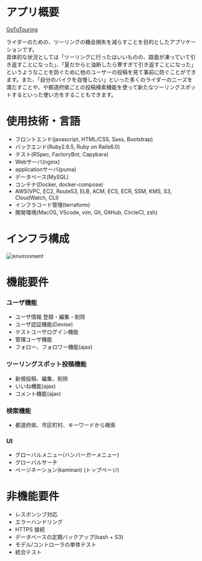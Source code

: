 # アプリ概要

[GoToTouring](http://touringtaro.work/)<br>

ライダーのための、ツーリングの機会損失を減らすことを目的としたアプリケーションです。<br>
具体的な状況としては「ツーリングに行ったはいいものの、路面が凍っていて引き返すことになった」、「夏だからと油断したら寒すぎて引き返すことになった」というようなことを防ぐために他のユーザーの投稿を見て事前に防ぐことができます。また、「自分のバイクを自慢したい」といった多くのライダーのニーズを満たすことや、や都道府県ごとの投稿検索機能を使って新たなツーリングスポットするといった使い方をすることもできます。

# 使用技術・言語

- フロントエンド(javascript, HTML/CSS, Sass, Bootstrap)
- バックエンド(Ruby2.6.5, Ruby on Rails6.0)
- テスト(RSpec, FactoryBot, Capybara)
- Webサーバ(nginx)
- applicationサーバ(puma)
- データベース(MySQL)
- コンテナ(Docker, docker-compose)
- AWS(VPC, EC2, Route53, ELB, ACM, ECS, ECR, SSM, KMS, S3, CloudWatch, CLI)
- インフラコード管理(terraform)
- 開発環境(MacOS, VScode, vim, Git, GitHub, CircleCI, zsh)

# インフラ構成
![environment](./public/images/bike_app_Env.png)

# 機能要件

### ユーザ機能

- ユーザ情報 登録・編集・削除
- ユーザ認証機能(Devise)
- テストユーザログイン機能
- 管理ユーザ機能
- フォロー、フォロワー機能(ajax)

### ツーリングスポット投稿機能

- 新規投稿、編集、削除
- いいね機能(ajax)
- コメント機能(ajax)

### 検索機能

- 都道府県、市区町村、キーワードから検索

### UI

- グローバルメニュー(ハンバーガーメニュー)
- グローバルサーチ
- ページネーション(kaminari) (トップページ)

# 非機能要件

- レスポンシブ対応
- エラーハンドリング
- HTTPS 接続
- データベースの定期バックアップ(bash + S3)
- モデル/コントローラの単体テスト
- 統合テスト






































